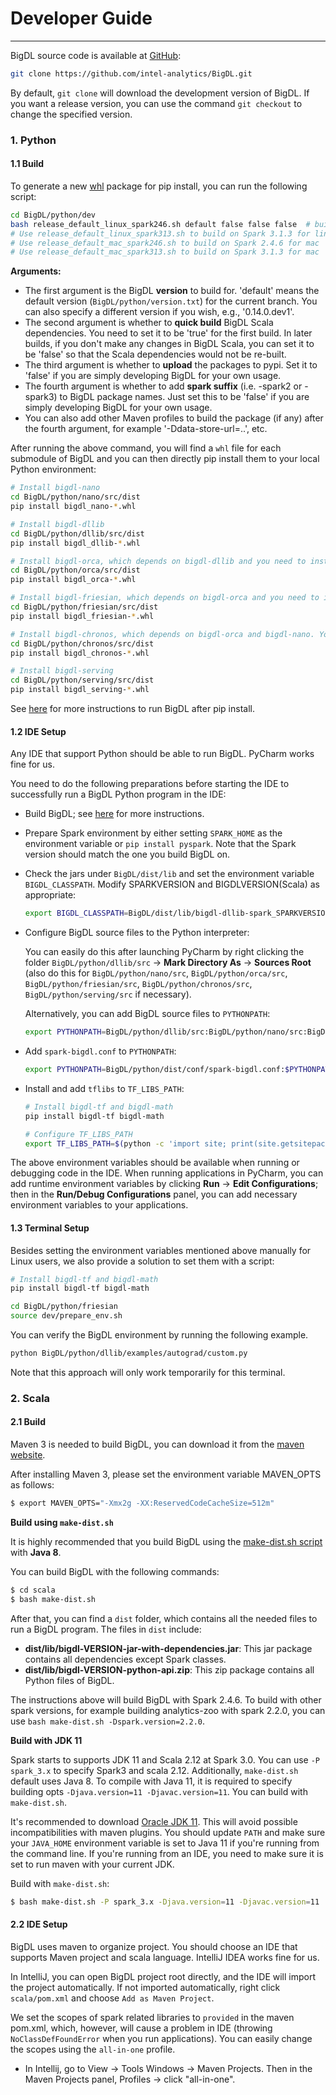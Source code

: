 # Developer Guide

---

BigDL source code is available at [GitHub](https://github.com/intel-analytics/BigDL):

```bash
git clone https://github.com/intel-analytics/BigDL.git
```

By default, `git clone` will download the development version of BigDL. If you want a release version, you can use the command `git checkout` to change the specified version.


### **1. Python**

#### **1.1 Build** 

To generate a new [whl](https://pythonwheels.com/) package for pip install, you can run the following script:

```bash
cd BigDL/python/dev
bash release_default_linux_spark246.sh default false false false  # build on Spark 2.4.6 for linux
# Use release_default_linux_spark313.sh to build on Spark 3.1.3 for linux
# Use release_default_mac_spark246.sh to build on Spark 2.4.6 for mac
# Use release_default_mac_spark313.sh to build on Spark 3.1.3 for mac
```

**Arguments:**

- The first argument is the BigDL __version__ to build for. 'default' means the default version (`BigDL/python/version.txt`) for the current branch. You can also specify a different version if you wish, e.g., '0.14.0.dev1'.
- The second argument is whether to __quick build__ BigDL Scala dependencies. You need to set it to be 'true' for the first build. In later builds, if you don't make any changes in BigDL Scala, you can set it to be 'false' so that the Scala dependencies would not be re-built.
- The third argument is whether to __upload__ the packages to pypi. Set it to 'false' if you are simply developing BigDL for your own usage.
- The fourth argument is whether to add __spark suffix__ (i.e. -spark2 or -spark3) to BigDL package names. Just set this to be 'false' if you are simply developing BigDL for your own usage.
- You can also add other Maven profiles to build the package (if any) after the fourth argument, for example '-Ddata-store-url=..', etc.


After running the above command, you will find a `whl` file for each submodule of BigDL and you can then directly pip install them to your local Python environment:
```bash
# Install bigdl-nano
cd BigDL/python/nano/src/dist
pip install bigdl_nano-*.whl

# Install bigdl-dllib
cd BigDL/python/dllib/src/dist
pip install bigdl_dllib-*.whl

# Install bigdl-orca, which depends on bigdl-dllib and you need to install bigdl-dllib first
cd BigDL/python/orca/src/dist
pip install bigdl_orca-*.whl

# Install bigdl-friesian, which depends on bigdl-orca and you need to install bigdl-dllib and bigdl-orca first
cd BigDL/python/friesian/src/dist
pip install bigdl_friesian-*.whl

# Install bigdl-chronos, which depends on bigdl-orca and bigdl-nano. You need to install bigdl-dllib, bigdl-orca and bigdl-nano first
cd BigDL/python/chronos/src/dist
pip install bigdl_chronos-*.whl

# Install bigdl-serving
cd BigDL/python/serving/src/dist
pip install bigdl_serving-*.whl
```

See [here](./python.md) for more instructions to run BigDL after pip install.


#### **1.2 IDE Setup**
Any IDE that support Python should be able to run BigDL. PyCharm works fine for us.

You need to do the following preparations before starting the IDE to successfully run a BigDL Python program in the IDE:

- Build BigDL; see [here](#build) for more instructions.
- Prepare Spark environment by either setting `SPARK_HOME` as the environment variable or `pip install pyspark`. Note that the Spark version should match the one you build BigDL on.
- Check the jars under `BigDL/dist/lib` and set the environment variable `BIGDL_CLASSPATH`. Modify SPARKVERSION and BIGDLVERSION(Scala) as appropriate:
  ```bash
  export BIGDL_CLASSPATH=BigDL/dist/lib/bigdl-dllib-spark_SPARKVERSION-BIGDLVERSION-jar-with-dependencies.jar:BigDL/dist/lib/bigdl-orca-spark_SPARKVERSION-BIGDLVERSION-jar-with-dependencies.jar:BigDL/dist/lib/bigdl-friesian-spark_SPARKVERSION-BIGDLVERSION-jar-with-dependencies.jar
  ```
- Configure BigDL source files to the Python interpreter:

  You can easily do this after launching PyCharm by right clicking the folder `BigDL/python/dllib/src` -> __Mark Directory As__ -> __Sources Root__ (also do this for `BigDL/python/nano/src`, `BigDL/python/orca/src`, `BigDL/python/friesian/src`, `BigDL/python/chronos/src`, `BigDL/python/serving/src` if necessary).

  Alternatively, you can add BigDL source files to `PYTHONPATH`:
  ```bash
  export PYTHONPATH=BigDL/python/dllib/src:BigDL/python/nano/src:BigDL/python/orca/src:BigDL/python/friesian/src:BigDL/python/chronos/src:BigDL/python/serving/src:$PYTHONPATH
  ```

- Add `spark-bigdl.conf` to `PYTHONPATH`:
  ```bash
  export PYTHONPATH=BigDL/python/dist/conf/spark-bigdl.conf:$PYTHONPATH
  ```

- Install and add `tflibs` to `TF_LIBS_PATH`:
  ```bash
  # Install bigdl-tf and bigdl-math
  pip install bigdl-tf bigdl-math

  # Configure TF_LIBS_PATH
  export TF_LIBS_PATH=$(python -c 'import site; print(site.getsitepackages()[0])')/bigdl/share/tflibs
  ```


The above environment variables should be available when running or debugging code in the IDE. When running applications in PyCharm, you can add runtime environment variables by clicking  __Run__ -> __Edit Configurations__; then in the __Run/Debug Configurations__ panel, you can add necessary environment variables to your applications.


#### **1.3 Terminal Setup**

Besides setting the environment variables mentioned above manually for Linux users, we also provide a solution to set them with a script:

```bash
# Install bigdl-tf and bigdl-math
pip install bigdl-tf bigdl-math

cd BigDL/python/friesian
source dev/prepare_env.sh
```

You can verify the BigDL environment by running the following example.

```bash
python BigDL/python/dllib/examples/autograd/custom.py
```

Note that this approach will only work temporarily for this terminal. 


### **2. Scala**

#### **2.1 Build**

Maven 3 is needed to build BigDL, you can download it from the [maven website](https://maven.apache.org/download.cgi).

After installing Maven 3, please set the environment variable MAVEN_OPTS as follows:
```bash
$ export MAVEN_OPTS="-Xmx2g -XX:ReservedCodeCacheSize=512m"
```

**Build using `make-dist.sh`**

It is highly recommended that you build BigDL using the [make-dist.sh script](https://github.com/intel-analytics/BigDL/blob/branch-2.0/scala/make-dist.sh) with **Java 8**.

You can build BigDL with the following commands:
```bash
$ cd scala
$ bash make-dist.sh
```
After that, you can find a `dist` folder, which contains all the needed files to run a BigDL program. The files in `dist` include:

* **dist/lib/bigdl-VERSION-jar-with-dependencies.jar**: This jar package contains all dependencies except Spark classes.
* **dist/lib/bigdl-VERSION-python-api.zip**: This zip package contains all Python files of BigDL.

The instructions above will build BigDL with Spark 2.4.6. To build with other spark versions, for example building analytics-zoo with spark 2.2.0, you can use `bash make-dist.sh -Dspark.version=2.2.0`.  

**Build with JDK 11**

Spark starts to supports JDK 11 and Scala 2.12 at Spark 3.0. You can use `-P spark_3.x` to specify Spark3 and scala 2.12. Additionally, `make-dist.sh` default uses Java 8. To compile with Java 11, it is required to specify building opts `-Djava.version=11 -Djavac.version=11`. You can build with `make-dist.sh`.

It's recommended to download [Oracle JDK 11](https://www.oracle.com/java/technologies/javase-jdk11-downloads.html). This will avoid possible incompatibilities with maven plugins. You should update `PATH` and make sure your `JAVA_HOME` environment variable is set to Java 11 if you're running from the command line. If you're running from an IDE, you need to make sure it is set to run maven with your current JDK. 

Build with `make-dist.sh`:
 
```bash
$ bash make-dist.sh -P spark_3.x -Djava.version=11 -Djavac.version=11
```

#### **2.2 IDE Setup**

BigDL uses maven to organize project. You should choose an IDE that supports Maven project and scala language. IntelliJ IDEA works fine for us.

In IntelliJ, you can open BigDL project root directly, and the IDE will import the project automatically. If not imported automatically, right click `scala/pom.xml` and choose `Add as Maven Project`.

We set the scopes of spark related libraries to `provided` in the maven pom.xml, which, however, will cause a problem in IDE  (throwing `NoClassDefFoundError` when you run applications). You can easily change the scopes using the `all-in-one` profile.

* In Intellij, go to View -> Tools Windows -> Maven Projects. Then in the Maven Projects panel, Profiles -> click "all-in-one".

